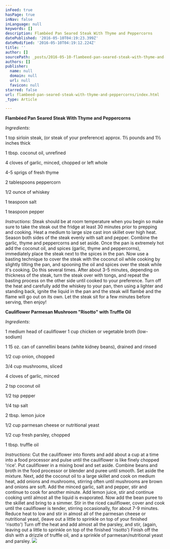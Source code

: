 ```yaml
---
inFeed: true
hasPage: true
inNav: false
inLanguage: null
keywords: []
description: Flambéed Pan Seared Steak With Thyme and Peppercorns
datePublished: '2016-05-10T04:19:23.399Z'
dateModified: '2016-05-10T04:19:12.224Z'
title: ''
author: []
sourcePath: _posts/2016-05-10-flambeed-pan-seared-steak-with-thyme-and-peppercorns.md
authors: []
publisher:
  name: null
  domain: null
  url: null
  favicon: null
starred: false
url: flambeed-pan-seared-steak-with-thyme-and-peppercorns/index.html
_type: Article

---
```

**Flambéed Pan Seared Steak With Thyme and Peppercorns**

_Ingredients_:

1 top sirloin steak, (or steak of your preference) approx. 1½ pounds and 1½ inches thick

1 tbsp. coconut oil, unrefined

4 cloves of garlic, minced, chopped or left whole

4-5 sprigs of fresh thyme

2 tablespoons peppercorn

1/2 ounce of whiskey

1 teaspoon salt

1 teaspoon pepper

_Instructions_: Steak should be at room temperature when you begin so make sure to take the steak out the fridge at least 30 minutes prior to prepping and cooking. Heat a medium to large size cast iron skillet over high heat. Season both sides of the steak evenly with salt and pepper. Combine the garlic, thyme and peppercorns and set aside. Once the pan is extremely hot add the coconut oil, and spices (garlic, thyme and peppercorns), immediately place the steak next to the spices in the pan. Now use a basting technique to cover the steak with the coconut oil while cooking by slightly tilting the pan, and spooning the oil and spices over the steak while it's cooking. Do this several times. After about 3-5 minutes, depending on thickness of the steak, turn the steak over with tongs, and repeat the basting process on the other side until cooked to your preference. Turn off the heat and carefully add the whiskey to your pan, then using a lighter and standing back, ignite the liquid in the pan and the steak will flambé and the flame will go out on its own. Let the steak sit for a few minutes before serving, then enjoy!

**Cauliflower Parmesan Mushroom "Risotto" with Truffle Oil**

_Ingredients_:

1 medium head of cauliflower 1 cup chicken or vegetable broth (low-sodium)

1 15 oz. can of cannellini beans (white kidney beans), drained and rinsed

1/2 cup onion, chopped

3/4 cup mushrooms, sliced

4 cloves of garlic, minced

2 tsp coconut oil

1/2 tsp pepper

1/4 tsp salt

2 tbsp. lemon juice

1/2 cup parmesan cheese or nutritional yeast

1/2 cup fresh parsley, chopped

1 tbsp. truffle oil

_Instructions_: Cut the cauliflower into florets and add about a cup at a time into a food processor and pulse until the cauliflower is like finely chopped 'rice'. Put cauliflower in a mixing bowl and set aside. Combine beans and broth in the food processor or blender and puree until smooth. Set aside the mixture. Next, add the coconut oil to a large skillet and cook on medium heat, add onions and mushrooms, stirring often until mushrooms are brown and onions are soft. Add the minced garlic, salt and pepper, stir and continue to cook for another minute. Add lemon juice, stir and continue cooking until almost all the liquid is evaporated. Now add the bean puree to the skillet and bring to a simmer. Stir in the riced cauliflower, cover and cook until the cauliflower is tender, stirring occasionally, for about 7-9 minutes. Reduce heat to low and stir in almost all of the parmesan cheese or nutritional yeast, (leave out a little to sprinkle on top of your finished 'risotto') Turn off the heat and add almost all the parsley, and stir, (again, leaving out a little to sprinkle on top of the finished 'risotto') Finish off the dish with a drizzle of truffle oil, and a sprinkle of parmesan/nutritional yeast and parsley.
![](https://the-grid-user-content.s3-us-west-2.amazonaws.com/ba6ccd3b-7882-4e87-a16c-26a33baead22.jpg)